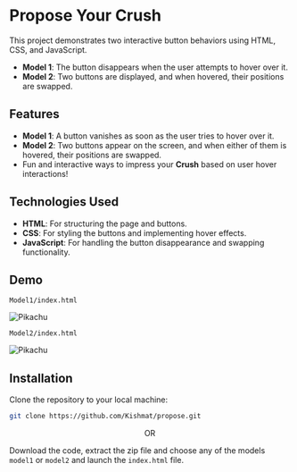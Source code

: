 # Propose Your Crush

This project demonstrates two interactive button behaviors using HTML, CSS, and JavaScript. 

- **Model 1**: The button disappears when the user attempts to hover over it.
- **Model 2**: Two buttons are displayed, and when hovered, their positions are swapped.

## Features

- **Model 1**: A button vanishes as soon as the user tries to hover over it.
- **Model 2**: Two buttons appear on the screen, and when either of them is hovered, their positions are swapped.
- Fun and interactive ways to impress your **Crush** based on user hover interactions!

## Technologies Used

- **HTML**: For structuring the page and buttons.
- **CSS**: For styling the buttons and implementing hover effects.
- **JavaScript**: For handling the button disappearance and swapping functionality.

## Demo
`Model1/index.html`

![Pikachu](https://dkemhji6i1k0x.cloudfront.net/000_clients/896535/page/896535al1Ykfdt.gif)

`Model2/index.html`

![Pikachu](https://dkemhji6i1k0x.cloudfront.net/000_clients/896535/page/896535al1Ykfdt.gif)

## Installation

Clone the repository to your local machine:
   ```bash
   git clone https://github.com/Kishmat/propose.git
   ```
<p align="center">
   OR
</p>

Download the code, extract the zip file and choose any of the models `model1` or `model2` and launch the `index.html` file.
